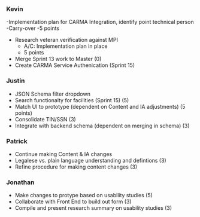 ### Kevin
-Implementation plan for CARMA Integration, identify point technical person
  -Carry-over
  -5 points  
- Research veteran verification against MPI
  - A/C: Implementation plan in place
  - 5 points
- Merge Sprint 13 work to Master (0) 
- Create CARMA Service Authenication (Sprint 15)
 
 ### Justin
- JSON Schema filter dropdown 
- Search functionalty for facilities (Sprint 15) (5)
- Match UI to prototype (dependent on Content and IA adjustments) (5 points)
- Consolidate TIN/SSN (3)
- Integrate with backend schema (dependent on merging in schema) (3)
 
 ### Patrick
- Continue making Content & IA changes
- Legalese vs. plain language understanding and defintions (3)
- Refine procedure for making content changes (3)

### Jonathan
- Make changes to protype based on usability studies (5)
- Collaborate with Front End to build out form (3)
- Compile and present research summary on usability studies (3)
